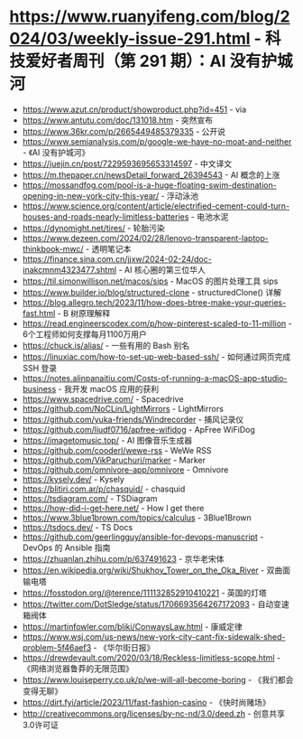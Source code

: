 # https://www.ruanyifeng.com/blog/2024/03/weekly-issue-291.html - 科技爱好者周刊（第 291 期）：AI 没有护城河

- https://www.azut.cn/product/showproduct.php?id=451 - via
- https://www.antutu.com/doc/131018.htm - 突然宣布
- https://www.36kr.com/p/2665449485379335 - 公开说
- https://www.semianalysis.com/p/google-we-have-no-moat-and-neither - 《AI 没有护城河》
- https://juejin.cn/post/7229593695653314597 - 中文译文
- https://m.thepaper.cn/newsDetail_forward_26394543 - AI 概念的上涨
- https://mossandfog.com/pool-is-a-huge-floating-swim-destination-opening-in-new-york-city-this-year/ - 浮动泳池
- https://www.science.org/content/article/electrified-cement-could-turn-houses-and-roads-nearly-limitless-batteries - 电池水泥
- https://dynomight.net/tires/ - 轮胎污染
- https://www.dezeen.com/2024/02/28/lenovo-transparent-laptop-thinkbook-mwc/ - 透明笔记本
- https://finance.sina.com.cn/jjxw/2024-02-24/doc-inakcmnm4323477.shtml - AI 核心圈的第三位华人
- https://til.simonwillison.net/macos/sips - MacOS 的图片处理工具 sips
- https://www.builder.io/blog/structured-clone - structuredClone() 详解
- https://blog.allegro.tech/2023/11/how-does-btree-make-your-queries-fast.html - B 树原理解释
- https://read.engineerscodex.com/p/how-pinterest-scaled-to-11-million - 6个工程师如何支撑每月1100万用户
- https://chuck.is/alias/ - 一些有用的 Bash 别名
- https://linuxiac.com/how-to-set-up-web-based-ssh/ - 如何通过网页完成 SSH 登录
- https://notes.alinpanaitiu.com/Costs-of-running-a-macOS-app-studio-business - 我开发 macOS 应用的获利
- https://www.spacedrive.com/ - Spacedrive
- https://github.com/NoCLin/LightMirrors - LightMirrors
- https://github.com/yuka-friends/Windrecorder - 捕风记录仪
- https://github.com/liudf0716/apfree-wifidog - ApFree WiFiDog
- https://imagetomusic.top/ - AI 图像音乐生成器
- https://github.com/cooderl/wewe-rss - WeWe RSS
- https://github.com/VikParuchuri/marker - Marker
- https://github.com/omnivore-app/omnivore - Omnivore
- https://kysely.dev/ - Kysely
- https://blitiri.com.ar/p/chasquid/ - chasquid
- https://tsdiagram.com/ - TSDiagram
- https://how-did-i-get-here.net/ - How I get there
- https://www.3blue1brown.com/topics/calculus - 3Blue1Brown
- https://tsdocs.dev/ - TS Docs
- https://github.com/geerlingguy/ansible-for-devops-manuscript - DevOps 的 Ansible 指南
- https://zhuanlan.zhihu.com/p/637491623 - 京华老宋体
- https://en.wikipedia.org/wiki/Shukhov_Tower_on_the_Oka_River - 双曲面输电塔
- https://fosstodon.org/@terence/111132852910410221 - 英国的灯塔
- https://twitter.com/DotSledge/status/1706693564267172093 - 自动变速箱阀体
- https://martinfowler.com/bliki/ConwaysLaw.html - 康威定律
- https://www.wsj.com/us-news/new-york-city-cant-fix-sidewalk-shed-problem-5f46aef3 - 《华尔街日报》
- https://drewdevault.com/2020/03/18/Reckless-limitless-scope.html - 《网络浏览器鲁莽的无限范围》
- https://www.louiseperry.co.uk/p/we-will-all-become-boring - 《我们都会变得无聊》
- https://dirt.fyi/article/2023/11/fast-fashion-casino - 《快时尚赌场》
- http://creativecommons.org/licenses/by-nc-nd/3.0/deed.zh - 创意共享3.0许可证
